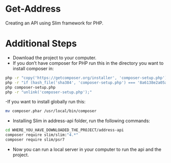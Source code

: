 # Get-Address
Creating an API using Slim framework for PHP.

# Additional Steps
- Download the project to your computer.
- If you don’t have composer for PHP run this in the directory you want to install composer in:
``` bash
php -r "copy('https://getcomposer.org/installer', 'composer-setup.php');"
php -r "if (hash_file('sha384', 'composer-setup.php') === '8a6138e2a05a8c28539c9f0fb361159823655d7ad2deecb371b04a83966c61223adc522b0189079e3e9e277cd72b8897') { echo 'Installer verified'; } else { echo 'Installer corrupt'; unlink('composer-setup.php'); } echo PHP_EOL;"
php composer-setup.php
php -r "unlink('composer-setup.php');"
```
-If you want to install globally run this:
```bash
mv composer.phar /usr/local/bin/composer
````
- Installing Slim in address-api folder, run the following commands:
```bash
cd WHERE_YOU_HAVE_DOWNLOADED_THE_PROJECT/address-api
composer require slim/slim:"4.*"
composer require slim/psr7
```
- Now you can run a local server in your computer to run the api and the project.
